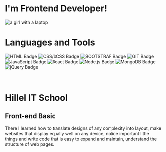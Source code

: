 <h1>I'm Frontend Developer!</h1>

<img
  src="[/media/cc0-images/grapefruit-slice-332-332.jpg](https://i.pinimg.com/originals/7c/d0/46/7cd04635c46473cacc69d8b57fab39b8.jpg)"
  alt="a girl with a laptop" />

<h1>Languages and Tools</h1>
<!-- ![HTML5](https://img.shields.io/badge/-HTML5-purple)
![CSS](https://img.shields.io/badge/-CSS-blue)
![SASS](https://img.shields.io/badge/-SASS-purple)
![BOOTSTRAP](https://img.shields.io/badge/-BOOTSTRAP-purple)
![GIT](https://img.shields.io/badge/-GIT-purple)
![SVG](https://img.shields.io/badge/-SVG-purple)
![JavaScript](https://img.shields.io/badge/-JavaScript-purple)
![DOM](https://img.shields.io/badge/-DOM-purple) -->

<div id="badges">
 <img src="https://img.shields.io/badge/HTML5-E34F26?style=for-the-badge&logo=HTML5&logoColor=white" alt="HTML Badge"/>
 <img src="https://img.shields.io/badge/CSS3-1572B6?style=for-the-badge&logo=CSS3&logoColor=white" alt="CSS/SCSS Badge"/>
 <img src="https://img.shields.io/badge/BOOTSTRAP-7952B3?style=for-the-badge&logo=BOOTSTRAP&logoColor=white" alt="BOOTSTRAP Badge"/>
 <img src="https://img.shields.io/badge/GIT-F05032?style=for-the-badge&logo=GIT&logoColor=white" alt="GIT Badge"/>
 <img src="https://img.shields.io/badge/JavaScript-F7DF1E?style=for-the-badge&logo=JavaScript&logoColor=black" alt="JavaScript Badge"/>
 <img src="https://img.shields.io/badge/React-61DAFB?style=for-the-badge&logo=React&logoColor=black" alt="React Badge"/>
 <img src="https://img.shields.io/badge/Node.js-339933?style=for-the-badge&logo=Node.js&logoColor=white" alt="Node.js Badge"/>
 <img src="https://img.shields.io/badge/MongoDB-47A248?style=for-the-badge&logo=MongoDB&logoColor=white" alt="MongoDB Badge"/>
 <img src="https://img.shields.io/badge/jQuery-0769AD?style=for-the-badge&logo=jQuery&logoColor=white" alt="jQuery Badge"/>




</div>

<br>
<br>
<h1>Hillel IT School</h1>
<h2>Front-end Basic</h2>
There I learned how to translate designs
of any complexity into layout, make
websites that display equally well on any
device, notice important little things and
write code that is easy to expand and
maintain, understand the structure of
web pages.
<br>
